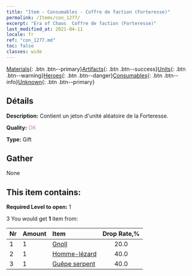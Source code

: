 ```yaml
---
title: "Item - Consumables - Coffre de faction (Forteresse)"
permalink: /Items/con_1277/
excerpt: "Era of Chaos  Coffre de faction (Forteresse)"
last_modified_at: 2021-04-11
locale: fr
ref: "con_1277.md"
toc: false
classes: wide
---
```

 [Materials](/fr/Items/){: .btn .btn--primary}[Artifacts](/fr/Items/Artifacts/){: .btn .btn--success}[Units](/fr/Items/Units/){: .btn .btn--warning}[Heroes](/fr/Items/Heroes/){: .btn .btn--danger}[Consumables](/fr/Items/Consumables/){: .btn .btn--info}[Unknown](/fr/Items/Unknown/){: .btn .btn--primary}

## Détails
 **Description:** Contient un jeton d'unité aléatoire de la Forteresse.

 **Quality:** <span style="color: #DA70D6">OK</span>

 **Type:** Gift

## Gather

  None

## This item contains:

 **Required Level to open:** 1

 3 You would get **1** item  from:

  | Nr | Amount |     Item    | Drop Rate,% |
  |:---|:-------|:------------|:---------:|
  | 1 | 1 | [Gnoll](/fr/Items/unt_253/) | 20.0 | 
  | 2 | 1 | [Homme-lézard](/fr/Items/unt_254/) | 40.0 | 
  | 3 | 1 | [Guêpe serpent](/fr/Items/unt_255/) | 40.0 | 
